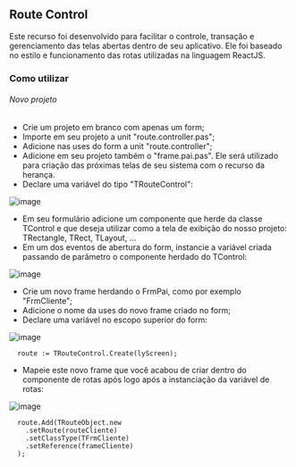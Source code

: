 ## Route Control ##

Este recurso foi desenvolvido para facilitar o controle, transação e gerenciamento das telas abertas dentro de seu aplicativo. 
Ele foi baseado no estilo e funcionamento das rotas utilizadas na linguagem ReactJS.

### Como utilizar ###

###### Novo projeto

- Crie um projeto em branco com apenas um form;
- Importe em seu projeto a unit "route.controller.pas";
- Adicione nas uses do form a unit "route.controller";
- Adicione em seu projeto também o "frame.pai.pas". Ele será utilizado para criação das próximas telas de seu sistema com o recurso da herança.
- Declare uma variável do tipo "TRouteControl":

![image](https://user-images.githubusercontent.com/17827174/131702370-dfa53af9-146b-4b0f-b36b-d05b309cf3df.png)

- Em seu formulário adicione um componente que herde da classe TControl e que deseja utilizar como a tela de exibição do nosso projeto: TRectangle, TRect, TLayout, ...
- Em um dos eventos de abertura do form, instancie a variável criada passando de parâmetro o componente herdado do TControl:

![image](https://user-images.githubusercontent.com/17827174/131702822-90eb31c4-6d89-4792-a414-1bcdc812667b.png)

- Crie um novo frame herdando o FrmPai, como por exemplo "FrmCliente";
- Adicione o nome da uses do novo frame criado no form;
- Declare uma variável no escopo superior do form:

![image](https://user-images.githubusercontent.com/17827174/131703612-3945ed86-0bb8-43b5-b83d-2d7ae8263c9c.png)

```
  route := TRouteControl.Create(lyScreen);
```

- Mapeie este novo frame que você acabou de criar dentro do componente de rotas após logo após a instanciação da variável de rotas:

![image](https://user-images.githubusercontent.com/17827174/131703847-94c714e3-d274-4d18-bbcb-2066b917ca8f.png)

```
  route.Add(TRouteObject.new
    .setRoute(routeCliente)
    .setClassType(TFrmCliente)
    .setReference(frameCliente)
  );
```


